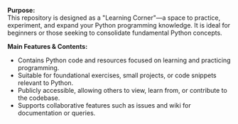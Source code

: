 **Purpose:**  
This repository is designed as a "Learning Corner"—a space to practice, experiment, and expand your Python programming knowledge. It is ideal for beginners or those seeking to consolidate fundamental Python concepts.

**Main Features & Contents:**  
- Contains Python code and resources focused on learning and practicing programming.
- Suitable for foundational exercises, small projects, or code snippets relevant to Python.
- Publicly accessible, allowing others to view, learn from, or contribute to the codebase.
- Supports collaborative features such as issues and wiki for documentation or queries.
